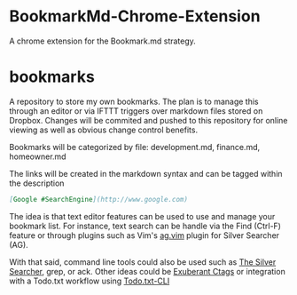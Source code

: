 BookmarkMd-Chrome-Extension
===========================

A chrome extension for the Bookmark.md strategy.


bookmarks
=========

A repository to store my own bookmarks.
The plan is to manage this through an editor or via IFTTT triggers over markdown files stored on Dropbox.
Changes will be commited and pushed to this repository for online viewing as well as obvious change control benefits.

Bookmarks will be categorized by file: 
development.md, finance.md, homeowner.md

The links will be created in the markdown syntax and can be tagged within the description

```markdown
[Google #SearchEngine](http://www.google.com)
```
The idea is that text editor features can be used to use and manage your bookmark list.  For instance, text search can be handle via the Find (Ctrl-F) feature or through plugins such as Vim's [ag.vim](https://github.com/rking/ag.vim) plugin for Silver Searcher (AG).

With that said, command line tools could also be used such as [The Silver Searcher](https://github.com/ggreer/the_silver_searcher), grep, or ack.
Other ideas could be [Exuberant Ctags](http://ctags.sourceforge.net/) or integration with a Todo.txt workflow using [Todo.txt-CLI](https://github.com/ginatrapani/todo.txt-cli)
